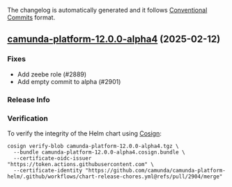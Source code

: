 The changelog is automatically generated and it follows [Conventional Commits](https://www.conventionalcommits.org/en/v1.0.0/) format.

## [camunda-platform-12.0.0-alpha4](https://github.com/camunda/camunda-platform-helm/releases/tag/camunda-platform-12.0.0-alpha4) (2025-02-12)

### Fixes

- Add zeebe role (#2889)
- Add empty commit to alpha (#2901)

<!-- generated by git-cliff -->
### Release Info



### Verification

To verify the integrity of the Helm chart using [Cosign](https://docs.sigstore.dev/signing/quickstart/):

```shell
cosign verify-blob camunda-platform-12.0.0-alpha4.tgz \
  --bundle camunda-platform-12.0.0-alpha4.cosign.bundle \
  --certificate-oidc-issuer "https://token.actions.githubusercontent.com" \
  --certificate-identity "https://github.com/camunda/camunda-platform-helm/.github/workflows/chart-release-chores.yml@refs/pull/2904/merge"
```

